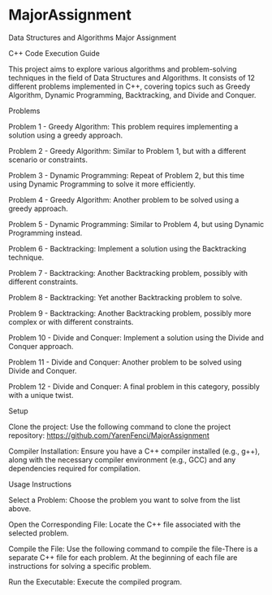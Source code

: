 # MajorAssignment

Data Structures and Algorithms Major Assignment

C++ Code Execution Guide

This project aims to explore various algorithms and problem-solving techniques in the field of Data Structures and Algorithms. 
It consists of 12 different problems implemented in C++, covering topics such as Greedy Algorithm, Dynamic Programming, Backtracking, and Divide and Conquer.

Problems


Problem 1 - Greedy Algorithm: This problem requires implementing a solution using a greedy approach.

Problem 2 - Greedy Algorithm: Similar to Problem 1, but with a different scenario or constraints.

Problem 3 - Dynamic Programming: Repeat of Problem 2, but this time using Dynamic Programming to solve it more efficiently.

Problem 4 - Greedy Algorithm: Another problem to be solved using a greedy approach.

Problem 5 - Dynamic Programming: Similar to Problem 4, but using Dynamic Programming instead.

Problem 6 - Backtracking: Implement a solution using the Backtracking technique.

Problem 7 - Backtracking: Another Backtracking problem, possibly with different constraints.

Problem 8 - Backtracking: Yet another Backtracking problem to solve.

Problem 9 - Backtracking: Another Backtracking problem, possibly more complex or with different constraints.

Problem 10 - Divide and Conquer: Implement a solution using the Divide and Conquer approach.

Problem 11 - Divide and Conquer: Another problem to be solved using Divide and Conquer.

Problem 12 - Divide and Conquer: A final problem in this category, possibly with a unique twist.

Setup

Clone the project: Use the following command to clone the project repository:
https://github.com/YarenFenci/MajorAssignment


Compiler Installation: Ensure you have a C++ compiler installed (e.g., g++), along with the necessary compiler environment (e.g., GCC) and any dependencies required for compilation.

Usage Instructions

Select a Problem: Choose the problem you want to solve from the list above.

Open the Corresponding File: Locate the C++ file associated with the selected problem.

Compile the File: Use the following command to compile the file-There is a separate C++ file for each problem. At the beginning of each file are instructions for solving a specific problem.

Run the Executable: Execute the compiled program.
